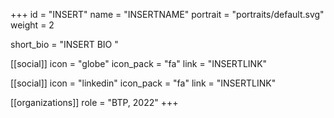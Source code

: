 +++
id = "INSERT"
name = "INSERTNAME"
portrait = "portraits/default.svg"
weight = 2

short_bio = "INSERT BIO "

[[social]]
    icon = "globe"
    icon_pack = "fa"
    link = "INSERTLINK"

[[social]]
    icon = "linkedin"
    icon_pack = "fa"
    link = "INSERTLINK"

[[organizations]]
    role = "BTP, 2022"
+++

